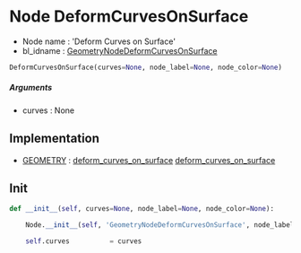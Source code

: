 # Node DeformCurvesOnSurface

- Node name : 'Deform Curves on Surface'
- bl_idname : [GeometryNodeDeformCurvesOnSurface](https://docs.blender.org/api/current/bpy.types.GeometryNodeDeformCurvesOnSurface.html)


``` python
DeformCurvesOnSurface(curves=None, node_label=None, node_color=None)
```
##### Arguments

- curves : None

## Implementation

- [GEOMETRY](/docs/GeoNodes/socket_GEOMETRY.md) : [deform_curves_on_surface](/docs/GeoNodes/socket_GEOMETRY.md#deform_curves_on_surface) [deform_curves_on_surface](/docs/GeoNodes/socket_GEOMETRY.md#deform_curves_on_surface)

## Init

``` python
def __init__(self, curves=None, node_label=None, node_color=None):

    Node.__init__(self, 'GeometryNodeDeformCurvesOnSurface', node_label=node_label, node_color=node_color)

    self.curves          = curves
```
